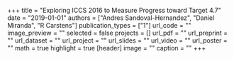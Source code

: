 +++
title = "Exploring ICCS 2016 to Measure Progress toward Target 4.7"
date = "2019-01-01"
authors = ["Andres Sandoval-Hernandez", "Daniel Miranda", "R Carstens"]
publication_types = ["1"]
url_code = ""
image_preview = ""
selected = false
projects = []
url_pdf = ""
url_preprint = ""
url_dataset = ""
url_project = ""
url_slides = ""
url_video = ""
url_poster = ""
math = true
highlight = true
[header]
image = ""
caption = ""
+++
